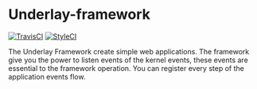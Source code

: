 # Underlay-framework

[![TravisCI](https://travis-ci.org/yanmarques/underlay-framework.svg?branch=master)](https://travis-ci.org/yanmarques/underlay-framework) [![StyleCI](https://styleci.io/repos/132322947/shield?branch=master)](https://styleci.io/repos/132322947)

The Underlay Framework create simple web applications. The framework give you the power to listen events of the kernel events, these
events are essential to the framework operation. You can register every step of the application events flow. 
